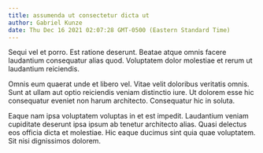 ```yaml
---
title: assumenda ut consectetur dicta ut
author: Gabriel Kunze
date: Thu Dec 16 2021 02:07:28 GMT-0500 (Eastern Standard Time)
---
```

Sequi vel et porro. Est ratione deserunt. Beatae atque omnis facere laudantium consequatur alias quod. Voluptatem dolor molestiae et rerum ut laudantium reiciendis.

 Omnis eum quaerat unde et libero vel. Vitae velit doloribus veritatis omnis. Sunt at ullam aut optio reiciendis veniam distinctio iure. Ut dolorem esse hic consequatur eveniet non harum architecto. Consequatur hic in soluta.

 Eaque nam ipsa voluptatem voluptas in et est impedit. Laudantium veniam cupiditate deserunt ipsa ipsum ab tenetur architecto alias. Quasi delectus eos officia dicta et molestiae. Hic eaque ducimus sint quia quae voluptatem. Sit nisi dignissimos dolorem.